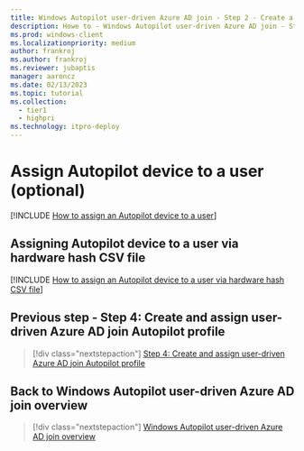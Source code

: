 ```yaml
---
title: Windows Autopilot user-driven Azure AD join - Step 2 - Create a device group
description: Howe to - Windows Autopilot user-driven Azure AD join - Step 2 - Create a device group.
ms.prod: windows-client
ms.localizationpriority: medium
author: frankroj
ms.author: frankroj
ms.reviewer: jubaptis
manager: aaroncz
ms.date: 02/13/2023
ms.topic: tutorial
ms.collection: 
  - tier1
  - highpri
ms.technology: itpro-deploy
---
```


# Assign Autopilot device to a user (optional)

[!INCLUDE [How to assign an Autopilot device to a user](includes/assign-autopilot-device-to-user.md)]

## Assigning Autopilot device to a user via hardware hash CSV file

[!INCLUDE [How to assign an Autopilot device to a user via hardware hash CSV file](includes/assign-autopilot-device-to-user-via-csv.md)]

## Previous step - Step 4: Create and assign user-driven Azure AD join Autopilot profile

> [!div class="nextstepaction"]
> [Step 4: Create and assign user-driven Azure AD join Autopilot profile](autopilot-user-driven-aadj-4-create-and-assign-autopilot-profile.md)

## Back to Windows Autopilot user-driven Azure AD join overview

> [!div class="nextstepaction"]
> [Windows Autopilot user-driven Azure AD join overview](autopilot-user-driven-aadj-workflow.md)